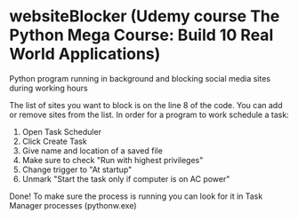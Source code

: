 # websiteBlocker (Udemy course The Python Mega Course: Build 10 Real World Applications)
Python program running in background and blocking social media sites during working hours

The list of sites you want to block is on the line 8 of the code. You can add or remove sites from the list.
In order for a program to work schedule a task:
  1. Open Task Scheduler
  2. Click Create Task
  3. Give name and location of a saved file
  4. Make sure to check "Run with highest privileges"
  5. Change trigger to "At startup"
  6. Unmark "Start the task only if computer is on AC power"
  
Done! To make sure the process is running you can look for it in Task Manager processes (pythonw.exe)  

